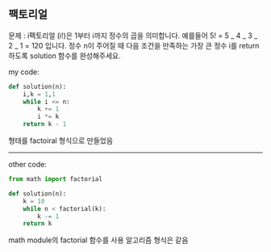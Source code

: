 ## 팩토리얼

문제 : i팩토리얼 (i!)은 1부터 i까지 정수의 곱을 의미합니다. 예를들어 5! = 5 _ 4 _ 3 _ 2 _ 1 = 120 입니다. 정수 n이 주어질 때 다음 조건을 만족하는 가장 큰 정수 i를 return 하도록 solution 함수를 완성해주세요.

my code:

```python
def solution(n):
    i,k = 1,1
    while i <= n:
        k += 1
        i *= k
    return k - 1
```

형태를 factoiral 형식으로 만들었음

<hr>

other code:

```python
from math import factorial

def solution(n):
    k = 10
    while n < factorial(k):
        k -= 1
    return k
```

math module의 factorial 함수를 사용
알고리즘 형식은 같음
